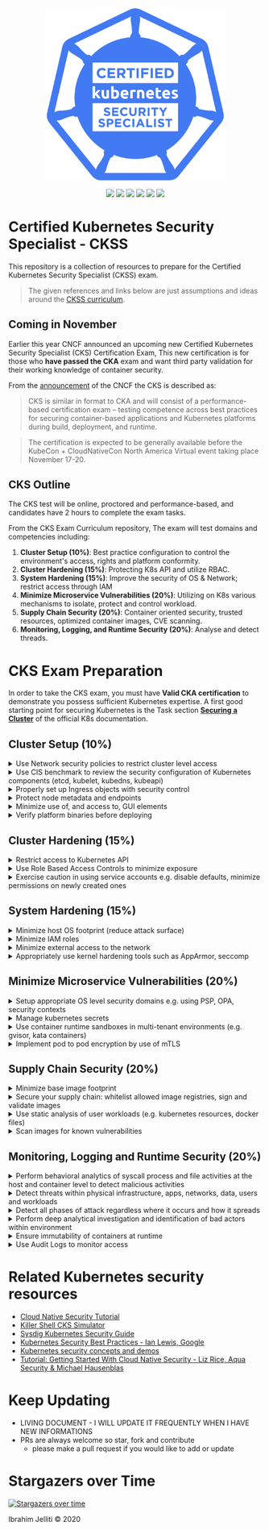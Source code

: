 <p align="center">
  <img width="360" src="kubernetes-security-specialist-logo.png">
</p>
<p align="center">
  <img src="https://img.shields.io/badge/contributions-welcome-brightgreen.svg?style=flat">
  <img src="https://img.shields.io/badge/status-preview-brightgreen?style=flat">
  <img src="https://img.shields.io/github/issues-raw/ijelliti/CKSS-Certified-Kubernetes-Security-Specialist?style=flat">
  
  <img src="https://img.shields.io/github/license/ijelliti/CKSS-Certified-Kubernetes-Security-Specialist?style=flat">
  <img src="https://img.shields.io/github/stars/ijelliti/CKSS-Certified-Kubernetes-Security-Specialist?style=social">
  <img src="https://img.shields.io/github/forks/ijelliti/CKSS-Certified-Kubernetes-Security-Specialist?style=social">
</p>


# Certified Kubernetes Security Specialist - CKSS
This repository is a collection of resources to prepare for the Certified Kubernetes Security Specialist (CKSS) exam.
> The given references and links below are just assumptions and ideas around the [CKSS curriculum](https://github.com/cncf/curriculum/blob/master/CKS_Curriculum_%20v1.19%20Coming%20Soon%20November%202020.pdf).
## Coming in November
Earlier this year CNCF announced an upcoming new Certified Kubernetes Security Specialist (CKS) Certification Exam, This new certification is for those who **have passed the CKA** exam and want third party validation for their working knowledge of container security.

From the [announcement](https://www.cncf.io/blog/2020/07/15/certified-kubernetes-security-specialist-cks-coming-in-november/) of the CNCF the CKS is described as:
> CKS is similar in format to CKA and will consist of a performance-based certification exam – testing competence across best practices for securing container-based applications and Kubernetes platforms during build, deployment, and runtime.

> The certification is expected to be generally available before the KubeCon + CloudNativeCon North America Virtual event taking place November 17-20.

## CKS Outline
The CKS test will be online, proctored and performance-based, and candidates have 2 hours to complete the exam tasks.

From the CKS Exam Curriculum repository, The exam will test domains and competencies including:
1. **Cluster Setup (10%)**: Best practice configuration to control the environment's access, rights and platform conformity.
2. **Cluster Hardening (15%)**: Protecting K8s API and utilize RBAC.
3. **System Hardening (15%)**: Improve the security of OS & Network; restrict access through IAM
4. **Minimize Microservice Vulnerabilities (20%)**: Utilizing on K8s various mechanisms to isolate, protect and control workload.
5. **Supply Chain Security (20%)**: Container oriented security, trusted resources, optimized container images, CVE scanning.
6. **Monitoring, Logging, and Runtime Security (20%)**: Analyse and detect threads.

# CKS Exam Preparation
In order to take the CKS exam, you must have **Valid CKA certification** to demonstrate you possess sufficient Kubernetes expertise.
A first good starting point for securing Kubernetes is the Task section [**Securing a Cluster**](https://kubernetes.io/docs/tasks/administer-cluster/securing-a-cluster/) of the official K8s documentation.

## Cluster Setup (10%)
<details><summary>Use Network security policies to restrict cluster level access</summary>
  
* [Network Policies](https://kubernetes.io/docs/concepts/services-networking/network-policies)
* [Securing a Cluster](https://kubernetes.io/docs/tasks/administer-cluster/securing-a-cluster/)
* [Declare Network Policy](https://kubernetes.io/docs/tasks/administer-cluster/declare-network-policy/)
* [Enforcing Network Policies in Kubernetes](https://kubernetes.io/blog/2017/10/enforcing-network-policies-in-kubernetes/)
* [Get started with Kubernetes network policy](https://docs.projectcalico.org/security/kubernetes-network-policy)
* [kubernetes-network-policy-recipes](https://github.com/ahmetb/kubernetes-network-policy-recipes)
* [Kubernetes Network Policies Best Practices](https://blog.alcide.io/kubernetes-network-policies-best-practices)
* [Exploring Network Policies in Kubernetes](https://banzaicloud.com/blog/network-policy/)
</details>

<details><summary>Use CIS benchmark to review the security configuration of Kubernetes components (etcd, kubelet, kubedns, kubeapi)</summary>
  
* [CIS benchmark for Kubernetes](https://www.cisecurity.org/benchmark/kubernetes/)
  * The benchmark is not yet available for `Kubernetes 1.19`, but it gives great understanding.
* [What is Center for Internet Security (CIS) Benchmarks](https://docs.microsoft.com/en-us/microsoft-365/compliance/offering-cis-benchmark)
* [Kube-bench](https://github.com/aquasecurity/kube-bench#running-kube-bench): A tool for running Kubernetes CIS Benchmark tests
* [GKE: CIS Benchmarks for etcd & kubelet](https://cloud.google.com/kubernetes-engine/docs/concepts/cis-benchmarks#default-values) 
</summary>
</details>

<details><summary>Properly set up Ingress objects with security control</summary>
  
* [Ingress](https://kubernetes.io/docs/concepts/services-networking/ingress/)
* [Ingress Controllers](https://kubernetes.io/docs/concepts/services-networking/ingress-controllers/)
* [Set up Ingress on Minikube with the NGINX Ingress Controller](https://kubernetes.io/docs/tasks/access-application-cluster/ingress-minikube/)
* [secure an Ingress by specifying a Secret that contains a TLS private key and certificate](https://kubernetes.io/docs/concepts/services-networking/ingress/#tls) 
</details>

<details><summary>Protect node metadata and endpoints</summary>
  
* [Restricting cloud metadata API access](https://kubernetes.io/docs/tasks/administer-cluster/securing-a-cluster/#restricting-cloud-metadata-api-access)
* [Setting up secure endpoints in Kubernetes](https://blog.cloud66.com/setting-up-secure-endpoints-in-kubernetes/)
* [GKE Protecting cluster metadata](https://cloud.google.com/kubernetes-engine/docs/how-to/protecting-cluster-metadata)
* [Retrieving EC2 instance metadata](https://docs.aws.amazon.com/AWSEC2/latest/UserGuide/instancedata-data-retrieval.html)
* [EC2 Instance user data](https://docs.aws.amazon.com/AWSEC2/latest/UserGuide/ec2-instance-metadata.html) 
</details>

<details><summary>Minimize use of, and access to, GUI elements</summary>
  
* [Web-based Kubernetes User Interface](https://kubernetes.io/docs/tasks/access-application-cluster/web-ui-dashboard/)
* [On Securing the Kubernetes Dashboard](https://blog.heptio.com/on-securing-the-kubernetes-dashboard-16b09b1b7aca)
</details>

<details><summary>Verify platform binaries before deploying</summary>
  
* [Kubernetes platform binaries](https://github.com/kubernetes/kubernetes/releases)
</details>

## Cluster Hardening (15%)
<details><summary>Restrict access to Kubernetes API</summary>

* [Controlling Access to the Kubernetes API](https://kubernetes.io/docs/reference/access-authn-authz/controlling-access/)
* [GKE: Hardening your cluster's security](https://cloud.google.com/anthos/gke/docs/on-prem/how-to/hardening-your-cluster)
</details>

<details><summary>Use Role Based Access Controls to minimize exposure</summary>

* [Using RBAC Authorization](https://kubernetes.io/docs/reference/access-authn-authz/rbac/)
* [Authorization modes for Kubernetes API server](https://kubernetes.io/docs/reference/access-authn-authz/authorization/#authorization-modules)
* [Understand Role-Based Access Control in Kubernetes](https://www.youtube.com/watch?v=G3R24JSlGjY)
</details>


<details><summary>Exercise caution in using service accounts e.g. disable defaults, minimize permissions on newly created ones</summary>
  
* [Managing Service Accounts](https://kubernetes.io/docs/reference/access-authn-authz/service-accounts-admin/)
* [Kubernetes: Creating Service Accounts and Kubeconfigs](https://docs.armory.io/docs/armory-admin/manual-service-account/)
* [Kubernetes Access Control: Exploring Service Accounts](https://thenewstack.io/kubernetes-access-control-exploring-service-accounts/)
* [Disable default service account by deployments in Kubernetes](https://stackoverflow.com/questions/52583497/how-to-disable-the-use-of-a-default-service-account-by-a-statefulset-deployments)
* [Configure Service Accounts for Pods](https://kubernetes.io/docs/tasks/configure-pod-container/configure-service-account/)
* [Kubernetes should not mount default service account credentials by default](https://github.com/kubernetes/kubernetes/issues/57601)
* [Securing Kubernetes Clusters by Eliminating Risky Permissions](https://www.cyberark.com/resources/threat-research-blog/securing-kubernetes-clusters-by-eliminating-risky-permissions)
</details>

## System Hardening (15%)
<details><summary>Minimize host OS footprint (reduce attack surface)</summary>

* [Reduce Kubernetes Attack Surfaces](https://blog.sonatype.com/kubesecops-kubernetes-security-practices-you-should-follow#:~:text=Reduce%20Kubernetes%20Attack%20Surfaces)
* [distribution independent linux](https://www.cisecurity.org/benchmark/distribution_independent_linux/)
* [CIS Benchmark Ubuntu Linux](https://www.cisecurity.org/benchmark/ubuntu_linux/)
* [CIS Benchmark RedHat](https://www.cisecurity.org/benchmark/red_hat_linux/)
* [CIS Benchmark Debian](https://www.cisecurity.org/benchmark/debian_linux/)
* [CIS Benchmark Centos](https://www.cisecurity.org/benchmark/centos_linux/)
* [CIS Benchmark SUSE](https://www.cisecurity.org/benchmark/suse_linux/)
* [CIS Benchmark Oracle](https://www.cisecurity.org/benchmark/oracle_linux/)
</details>

<details><summary>Minimize IAM roles</summary>

* [What is the Principle of Least Privilege (POLP)?](https://digitalguardian.com/blog/what-principle-least-privilege-polp-best-practice-information-security-and-compliance)
* [IAM Grant least privilege](https://docs.aws.amazon.com/IAM/latest/UserGuide/best-practices.html#grant-least-privilege)
</details>

<details><summary>Minimize external access to the network</summary>

* [Secure hosts with OS-level firewall (ufw)](https://help.replicated.com/community/t/managing-firewalls-with-ufw-on-kubernetes/230)
* [Configure firewall with ufw](https://www.linode.com/docs/security/firewalls/configure-firewall-with-ufw/)
* [Use security groups to secure network (Azure)](https://docs.microsoft.com/en-us/azure/aks/concepts-security#azure-network-security-groups)
* [Amazon EKS security group considerations](https://docs.aws.amazon.com/eks/latest/userguide/sec-group-reqs.html)
* [Amazon EC2 security groups for Linux instances](https://docs.aws.amazon.com/AWSEC2/latest/UserGuide/ec2-security-groups.html)
</details>

<details><summary>Appropriately use kernel hardening tools such as AppArmor, seccomp</summary>

* [Kubernetes Hardening Best Practices](https://www.sumologic.com/kubernetes/security/#security-best-practices)
* [Restrict a Container's Syscalls with Seccomp](https://kubernetes.io/docs/tutorials/clusters/seccomp/)
* [Restrict a Container's Access to Resources with AppArmor](https://kubernetes.io/docs/tutorials/clusters/apparmor/)
* [Container Security: Fundamental Technology Concepts that Protect Containerized Application by Liz Rice](https://cdn2.hubspot.net/hubfs/1665891/Assets/Container%20Security%20by%20Liz%20Rice%20-%20OReilly%20Apr%202020.pdf)
</details>

## Minimize Microservice Vulnerabilities (20%)
<details><summary>Setup appropriate OS level security domains e.g. using PSP, OPA, security contexts</summary>

* [Pod Security Policies](https://kubernetes.io/docs/concepts/policy/pod-security-policy/)
* [Configure a Security Context for a Pod or Container](https://kubernetes.io/docs/tasks/configure-pod-container/security-context/)
* [Open Policy Agent Introduction](https://www.youtube.com/watch?v=Yup1FUc2Qn0)
* [OPA Gatekeeper: Policy and Governance for Kubernetes](https://kubernetes.io/blog/2019/08/06/opa-gatekeeper-policy-and-governance-for-kubernetes/)
* [Enforce policies on Kubernetes objects with OPA](https://www.openpolicyagent.org/docs/v0.12.2/kubernetes-admission-control/)
* [Pod Security Policy](https://blog.alcide.io/pod-security-policy)
</details>

<details><summary>Manage kubernetes secrets</summary>

* [Kubernetes Secrets](https://kubernetes.io/docs/concepts/configuration/secret/)
* [Managing Secrets in Kubernetes](https://www.weave.works/blog/managing-secrets-in-kubernetes)
* [Secrets Store CSI driver](https://github.com/kubernetes-sigs/secrets-store-csi-driver)
* [katacoda lab around Secrets](https://www.katacoda.com/courses/kubernetes/managing-secrets)
</details>

<details><summary>Use container runtime sandboxes in multi-tenant environments (e.g. gvisor, kata containers)</summary>

* [What is gVisor?](https://gvisor.dev/docs/)
* [Use gVisor to run Kubernetes pods](https://gvisor.dev/docs/user_guide/quick_start/kubernetes/)
* [Implementing secure Containers using Google’s gVisor](https://thenewstack.io/how-to-implement-secure-containers-using-googles-gvisor/)
* [Kata containers and Kubernetes: How they fit together?](https://platform9.com/blog/kata-containers-docker-and-kubernetes-how-they-all-fit-together/)
* [How to use Kata Containers with Kubernetes?](https://github.com/kata-containers/documentation/blob/master/how-to/how-to-use-k8s-with-cri-containerd-and-kata.md)
</details>

<details><summary>Implement pod to pod encryption by use of mTLS</summary>
  
* [Manage TLS Certificates in a Cluster](https://kubernetes.io/docs/tasks/tls/managing-tls-in-a-cluster/)
* [Secure communication between services in Istio with mutual TLS](https://developer.ibm.com/technologies/containers/tutorials/istio-security-mtls/)
* [Mutual TLS Authentication (mTLS) De-Mystified](https://codeburst.io/mutual-tls-authentication-mtls-de-mystified-11fa2a52e9cf)
* [Traffic encryption using mTLS](https://www.istioworkshop.io/11-security/01-mtls/)
* [Using Istio to improve end-to-end security](https://istio.io/latest/blog/2017/0.1-auth/)
* [Linerd: automatic mtls](https://linkerd.io/2/features/automatic-mtls/)
</details>

## Supply Chain Security (20%)

<details><summary>Minimize base image footprint</summary>

* [Why build small container images in Kubernetes](https://cloud.google.com/blog/products/gcp/kubernetes-best-practices-how-and-why-to-build-small-container-images)
* [Use the smallest base image possible](https://cloud.google.com/solutions/best-practices-for-building-containers#build-the-smallest-image-possible)
* [7 best practices for building containers](https://cloud.google.com/blog/products/gcp/7-best-practices-for-building-containers)
* [distroless containers](https://github.com/GoogleContainerTools/distroless)
* [Docker multi-stage builds](https://docs.docker.com/develop/develop-images/multistage-build/)
</details>

<details><summary>Secure your supply chain: whitelist allowed image registries, sign and validate images</summary>

* [Using Admission Controllers](https://kubernetes.io/docs/reference/access-authn-authz/admission-controllers/)
* [Dynamic Admission Control](https://kubernetes.io/docs/reference/access-authn-authz/extensible-admission-controllers/)
* [A Guide to Kubernetes Admission Controllers](https://kubernetes.io/blog/2019/03/21/a-guide-to-kubernetes-admission-controllers/)
* [Content trust in Docker](https://docs.docker.com/engine/security/trust/content_trust/)
* [How to reject docker registries in Kubernetes?](https://stackoverflow.com/questions/54463125/how-to-reject-docker-registries-in-kubernetes)
* [Ensure images only from approved sources are run](https://github.com/kubernetes/kubernetes/issues/22888)
* [Restrict pulling images from Registry](https://www.openpolicyagent.org/docs/latest/kubernetes-primer/)
* [Container image signatures in Kubernetes](https://medium.com/sse-blog/container-image-signatures-in-kubernetes-19264ac5d8ce)
</details>

<details><summary>Use static analysis of user workloads (e.g. kubernetes resources, docker files)</summary>

* [Static analysis with Kube-score](https://kube-score.com/)
* [Kubernetes static code analysis with Checkov](https://bridgecrew.io/blog/kubernetes-static-code-analysis-with-checkov/)
* [Static analysis with Clair](https://github.com/quay/clair)
</details>

<details><summary>Scan images for known vulnerabilities</summary>

* [Scan your Docker images for vulnerabilities](https://medium.com/better-programming/scan-your-docker-images-for-vulnerabilities-81d37ae32cb3)
* [Scan your Docker containers for vulnerabilities with Clair](https://github.com/leahnp/clair-klar-kubernetes-demo)
* [OpenSCAP](https://github.com/OpenSCAP/openscap)
* [CLAIR](https://github.com/quay/clair)
* [Vuls](https://github.com/future-architect/vuls)
</details>

## Monitoring, Logging and Runtime Security (20%)

<details><summary>Perform behavioral analytics of syscall process and file activities at the host and container level to detect malicious activities</summary>

* [How to detect a Kubernetes vulnerability using Falco](https://sysdig.com/blog/how-to-detect-kubernetes-vulnerability-cve-2019-11246-using-falco/)
* [Kubernetes Security monitoring at scale](https://medium.com/@SkyscannerEng/kubernetes-security-monitoring-at-scale-with-sysdig-falco-a60cfdb0f67a)
* [Restrict a Container's Syscalls with Seccomp](https://kubernetes.io/docs/tutorials/clusters/seccomp/)
</details>

<details><summary>Detect threats within physical infrastructure, apps, networks, data, users and workloads</summary>
  
* [Common Kubernetes config security threats](https://www.cncf.io/blog/2020/08/07/common-kubernetes-config-security-threats/)
* [A guidance on Kubernetes threat modeling](https://www.trendmicro.com/vinfo/us/security/news/virtualization-and-cloud/guidance-on-kubernetes-threat-modeling)
* [Threat matrix for Kubernetes](https://www.microsoft.com/security/blog/2020/04/02/attack-matrix-kubernetes/)
</details>

<details><summary>Detect all phases of attack regardless where it occurs and how it spreads</summary>

* [Investigating Kubernetes attack scenarios in Threat Stack](https://www.threatstack.com/blog/kubernetes-attack-scenarios-part-1)
* [Anatomy of a Kubernetes attack – How untrusted Docker images fails us](https://www.optiv.com/explore-optiv-insights/source-zero/anatomy-kubernetes-attack-how-untrusted-docker-images-fail-us)
</details>

<details><summary>Perform deep analytical investigation and identification of bad actors within environment</summary>

* [Kubernetes security 101: Risks and Best practices](https://www.stackrox.com/post/2020/05/kubernetes-security-101/)
</details>

<details><summary>Ensure immutability of containers at runtime</summary>

* [Principles of Container-based Application Design](https://kubernetes.io/blog/2018/03/principles-of-container-app-design/)
* [Leverage Kubernetes to ensure that containers are immutable](https://access.redhat.com/documentation/en-us/red_hat_enterprise_linux_atomic_host/7/html/container_security_guide/keeping_containers_fresh_and_updateable#leveraging_kubernetes_and_openshift_to_ensure_that_containers_are_immutable)
* [Why I think we should all use immutable Docker images](https://medium.com/sroze/why-i-think-we-should-all-use-immutable-docker-images-9f4fdcb5212f)
* [With immutable infrastructure, your systems can rise from the dead](https://techbeacon.com/enterprise-it/immutable-infrastructure-your-systems-can-rise-dead)
</details>

<details><summary>Use Audit Logs to monitor access</summary>

* [Kubernetes Audit](https://kubernetes.io/docs/tasks/debug-application-cluster/audit/)
* [How to monitor Kubernetes audit logs?](https://www.datadoghq.com/blog/monitor-kubernetes-audit-logs/)
* [Kubernetes Audit logging](https://docs.sysdig.com/en/kubernetes-audit-logging.html)
* [Kubernetes Audit: Making Log Auditing a Viable Practice Again](https://blog.alcide.io/kubernetes-audit-making-log-auditing-a-viable-practice-again)
</details>

# Related Kubernetes security resources
* [Cloud Native Security Tutorial](https://tutorial.kubernetes-security.info/)
* [Killer Shell CKS Simulator](https://killer.sh/cks)
* [Sysdig Kubernetes Security Guide](https://sysdig.com/resources/ebooks/kubernetes-security-guide/)
* [Kubernetes Security Best Practices - Ian Lewis, Google](https://youtu.be/wqsUfvRyYpw)
* [Kubernetes security concepts and demos](https://youtu.be/VjlvS-qiz_U)
* [Tutorial: Getting Started With Cloud Native Security - Liz Rice, Aqua Security & Michael Hausenblas](https://youtu.be/MisS3wSds40)

# Keep Updating
* LIVING DOCUMENT - I WILL UPDATE IT FREQUENTLY WHEN I HAVE NEW INFORMATIONS
* PRs are always welcome so star, fork and contribute
  * please make a pull request if you would like to add or update 
# Stargazers over Time

[![Stargazers over time](https://starchart.cc/ijelliti/CKSS-Certified-Kubernetes-Security-Specialist.svg)](https://starchart.cc/ijelliti/CKSS-Certified-Kubernetes-Security-Specialist)

Ibrahim Jelliti © 2020

